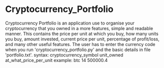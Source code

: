 # Cryptocurrency_Portfolio
Cryptocurrency Portfolio is an application use to organise your cryptocurrency that you owned in a more features, simple and readable manner.
This contains the price per unit at which you buy, how many units you buy, amount invested, current price per unit, percentage of profit/loss, and many other useful features.
The user has to enter the currency code when you run 'cryptocurrency_portfolio.py' and the basic details in file 'portfolio.txt'.
  syntax:
            cryptocurrency_symbol unit_owned at_what_price_per_unit
  example:
            btc 14 500000.4
